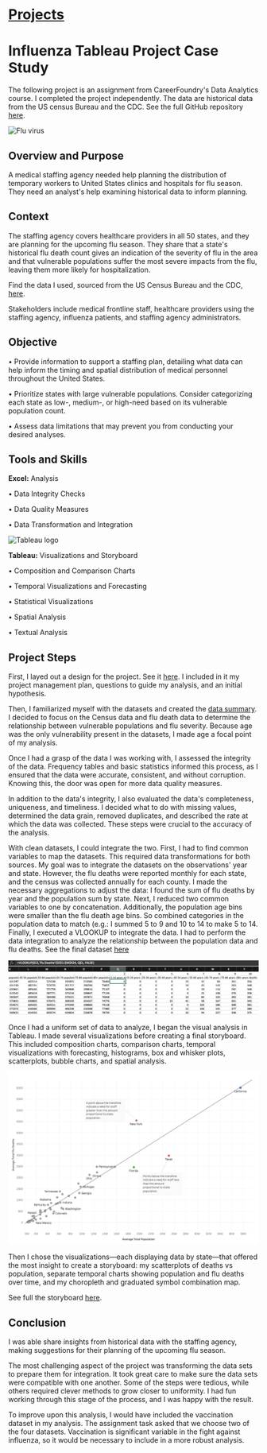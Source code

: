 # [Projects](https://nlogandata.wordpress.com/projects/)

# Influenza Tableau Project Case Study
The following project is an assignment from CareerFoundry's Data Analytics course. I completed the project independently. The data are historical data from the US census Bureau and the CDC. See the full GitHub repository [here](https://github.com/nlogan-data/Influenza-Tableau-Project).

![Flu virus](https://user-images.githubusercontent.com/97688439/151723582-dab1f25b-ec6e-4af4-b8cc-f12d16bee9ca.png)

## Overview and Purpose
A medical staffing agency needed help planning the distribution of temporary workers to United States clinics and hospitals for flu season. They need an analyst's help examining historical data to inform planning. 

## Context
The staffing agency covers healthcare providers in all 50 states, and they are planning for the upcoming flu season. They share that a state's historical flu death count gives an indication of the severity of flu in the area and that vulnerable populations suffer the most severe impacts from the flu, leaving them more likely for hospitalization.

Find the data I used, sourced from the US Census Bureau and the CDC, [here](https://github.com/nlogan-data/Influenza-Tableau-Project/tree/main/Data). 

Stakeholders include medical frontline staff, healthcare providers using the staffing agency, influenza patients, and staffing agency administrators.

## Objective
•	Provide information to support a staffing plan, detailing what data can help inform the timing and spatial distribution of medical personnel throughout the United States.

•	Prioritize states with large vulnerable populations. Consider categorizing each state as low-, medium-, or high-need based on its vulnerable population count.

•	Assess data limitations that may prevent you from conducting your desired analyses.

## Tools and Skills
 
**Excel:** Analysis

•	Data Integrity Checks

•	Data Quality Measures

•	Data Transformation and Integration

![Tableau logo](https://user-images.githubusercontent.com/97688439/150032188-cac6c36a-b2f7-459e-9f85-ee757be5788b.png)

**Tableau:** Visualizations and Storyboard

•	Composition and Comparison Charts

•	Temporal Visualizations and Forecasting

•	Statistical Visualizations

•	Spatial Analysis

•	Textual Analysis

## Project Steps
First, I layed out a design for the project. See it [here](Docs/ProjectDesign.pdf). I included in it my project management plan, questions to guide my analysis, and an initial hypothesis.

Then, I familiarized myself with the datasets and created the [data summary](Docs/DataSummary.pdf). I decided to focus on the Census data and flu death data to determine the relationship between vulnerable populations and flu severity. Because age was the only vulnerability present in the datasets, I made age a focal point of my analysis.

Once I had a grasp of the data I was working with, I assessed the integrity of the data. Frequency tables and basic statistics informed this process, as I ensured that the data were accurate, consistent, and without corruption. Knowing this, the door was open for more data quality measures.

In addition to the data's integrity, I also evaluated the data's completeness, uniqueness, and timeliness. I decided what to do with missing values, determined the data grain, removed duplicates, and described the rate at which the data was collected. These steps were crucial to the accuracy of the analysis.

With clean datasets, I could integrate the two. First, I had to find common variables to map the datasets. This required data transformations for both sources. My goal was to integrate the datasets on the observations' year and state. However, the flu deaths were reported monthly for each state, and the census was collected annually for each county. I made the necessary aggregations to adjust the data: I found the sum of flu deaths by year and the population sum by state. Next, I reduced two common variables to one by concatenation. Additionally, the population age bins were smaller than the flu death age bins. So combined categories in the population data to match (e.g.: I summed 5 to 9 and 10 to 14 to make 5 to 14. Finally, I executed a VLOOKUP to integrate the data. I had to perform the data integration to analyze the relationship between the population data and flu deaths. See the final dataset [here](Data/Census-FluDeaths-final.xlsx)

![VLOOKUP](Images/VLOOKUP.png)

Once I had a uniform set of data to analyze, I began the visual analysis in Tableau. I made several visualizations before creating a final storyboard. This included composition charts, comparison charts, temporal visualizations with forecasting, histograms, box and whisker plots, scatterplots, bubble charts, and spatial analysis.

![Scatterplot](Images/Scatterplot.png)

Then I chose the visualizations—each displaying data by state—that offered the most insight to create a storyboard: my scatterplots of deaths vs population, separate temporal charts showing population and flu deaths over time, and my choropleth and graduated symbol combination map.

See full the storyboard [here](https://public.tableau.com/app/profile/nick.logan5306/viz/Storyboard_16433158656590/Story1?publish=yes).

## Conclusion

I was able share insights from historical data with the staffing agency, making suggestions for their planning of the upcoming flu season. 

The most challenging aspect of the project was transforming the data sets to prepare them for integration. It took great care to make sure the data sets were compatible with one another. Some of the steps were tedious, while others required clever methods to grow closer to uniformity. I had fun working through this stage of the process, and I was happy with the result.

To improve upon this analysis, I would have included the vaccination dataset in my analysis. The assignment task asked that we choose two of the four datasets. Vaccination is significant variable in the fight against influenza, so it would be necessary to include in a more robust analysis.
